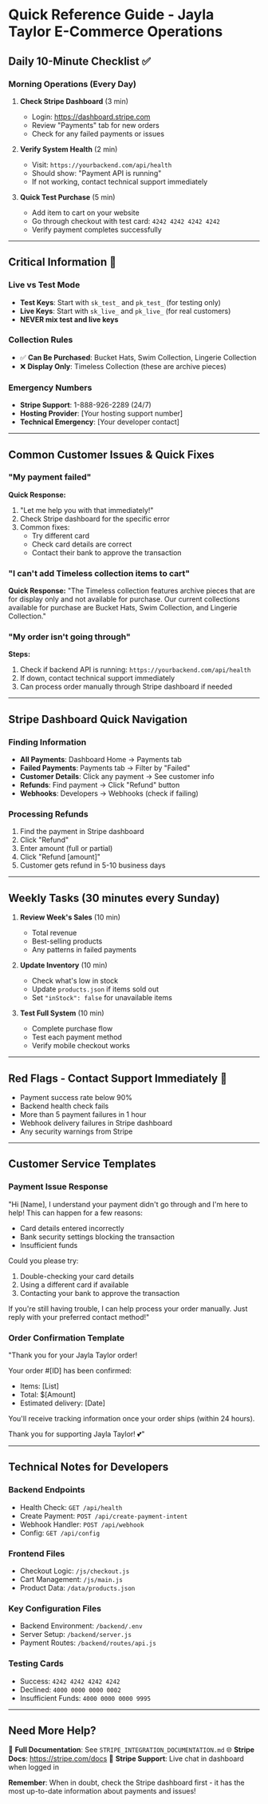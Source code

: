 # Quick Reference Guide - Jayla Taylor E-Commerce Operations

## Daily 10-Minute Checklist ✅

### Morning Operations (Every Day)
1. **Check Stripe Dashboard** (3 min)
   - Login: https://dashboard.stripe.com
   - Review "Payments" tab for new orders
   - Check for any failed payments or issues

2. **Verify System Health** (2 min)
   - Visit: `https://yourbackend.com/api/health`
   - Should show: "Payment API is running"
   - If not working, contact technical support immediately

3. **Quick Test Purchase** (5 min)
   - Add item to cart on your website
   - Go through checkout with test card: `4242 4242 4242 4242`
   - Verify payment completes successfully

---

## Critical Information 🚨

### Live vs Test Mode
- **Test Keys**: Start with `sk_test_` and `pk_test_` (for testing only)
- **Live Keys**: Start with `sk_live_` and `pk_live_` (for real customers)
- **NEVER mix test and live keys**

### Collection Rules
- ✅ **Can Be Purchased**: Bucket Hats, Swim Collection, Lingerie Collection
- ❌ **Display Only**: Timeless Collection (these are archive pieces)

### Emergency Numbers
- **Stripe Support**: 1-888-926-2289 (24/7)
- **Hosting Provider**: [Your hosting support number]
- **Technical Emergency**: [Your developer contact]

---

## Common Customer Issues & Quick Fixes

### "My payment failed"
**Quick Response:**
1. "Let me help you with that immediately!"
2. Check Stripe dashboard for the specific error
3. Common fixes:
   - Try different card
   - Check card details are correct
   - Contact their bank to approve the transaction

### "I can't add Timeless collection items to cart"
**Quick Response:**
"The Timeless collection features archive pieces that are for display only and not available for purchase. Our current collections available for purchase are Bucket Hats, Swim Collection, and Lingerie Collection."

### "My order isn't going through"
**Steps:**
1. Check if backend API is running: `https://yourbackend.com/api/health`
2. If down, contact technical support immediately
3. Can process order manually through Stripe dashboard if needed

---

## Stripe Dashboard Quick Navigation

### Finding Information
- **All Payments**: Dashboard Home → Payments tab
- **Failed Payments**: Payments tab → Filter by "Failed"
- **Customer Details**: Click any payment → See customer info
- **Refunds**: Find payment → Click "Refund" button
- **Webhooks**: Developers → Webhooks (check if failing)

### Processing Refunds
1. Find the payment in Stripe dashboard
2. Click "Refund"
3. Enter amount (full or partial)
4. Click "Refund [amount]"
5. Customer gets refund in 5-10 business days

---

## Weekly Tasks (30 minutes every Sunday)

1. **Review Week's Sales** (10 min)
   - Total revenue
   - Best-selling products
   - Any patterns in failed payments

2. **Update Inventory** (10 min)
   - Check what's low in stock
   - Update `products.json` if items sold out
   - Set `"inStock": false` for unavailable items

3. **Test Full System** (10 min)
   - Complete purchase flow
   - Test each payment method
   - Verify mobile checkout works

---

## Red Flags - Contact Support Immediately 🚨

- Payment success rate below 90%
- Backend health check fails
- More than 5 payment failures in 1 hour
- Webhook delivery failures in Stripe dashboard
- Any security warnings from Stripe

---

## Customer Service Templates

### Payment Issue Response
"Hi [Name], I understand your payment didn't go through and I'm here to help! This can happen for a few reasons:

- Card details entered incorrectly
- Bank security settings blocking the transaction
- Insufficient funds

Could you please try:
1. Double-checking your card details
2. Using a different card if available
3. Contacting your bank to approve the transaction

If you're still having trouble, I can help process your order manually. Just reply with your preferred contact method!"

### Order Confirmation Template
"Thank you for your Jayla Taylor order! 

Your order #[ID] has been confirmed:
- Items: [List]
- Total: $[Amount]
- Estimated delivery: [Date]

You'll receive tracking information once your order ships (within 24 hours).

Thank you for supporting Jayla Taylor! 💕"

---

## Technical Notes for Developers

### Backend Endpoints
- Health Check: `GET /api/health`
- Create Payment: `POST /api/create-payment-intent`
- Webhook Handler: `POST /api/webhook`
- Config: `GET /api/config`

### Frontend Files
- Checkout Logic: `/js/checkout.js`
- Cart Management: `/js/main.js`
- Product Data: `/data/products.json`

### Key Configuration Files
- Backend Environment: `/backend/.env`
- Server Setup: `/backend/server.js`
- Payment Routes: `/backend/routes/api.js`

### Testing Cards
- Success: `4242 4242 4242 4242`
- Declined: `4000 0000 0000 0002`
- Insufficient Funds: `4000 0000 0000 9995`

---

## Need More Help?

📖 **Full Documentation**: See `STRIPE_INTEGRATION_DOCUMENTATION.md`
🌐 **Stripe Docs**: https://stripe.com/docs
💬 **Stripe Support**: Live chat in dashboard when logged in

**Remember**: When in doubt, check the Stripe dashboard first - it has the most up-to-date information about payments and issues!